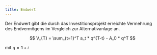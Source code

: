 ```yaml
---
title: Endwert
---
```

Der Endwert gibt die durch das Investitionsprojekt erreichte Vermehrung des Endvermögens im Vergleich zur Alternativanlage an.

$$
V_{T} = \sum_{t=1}^T a_t * q^{T-t} - A_0 * q^T
$$

mit $q = 1 + i$